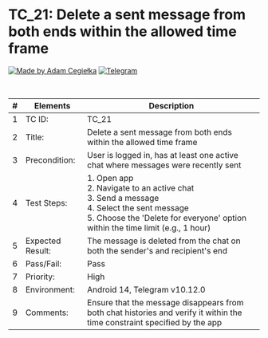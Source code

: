 # TC_21: Delete a sent message from both ends within the allowed time frame

[![Made by Adam Cegiełka](https://img.shields.io/badge/made%20by%20-Adam%20Cegielka-blue.svg?style=flat-square)](https://adamcegielka.pl)
[![Telegram](https://img.shields.io/badge/Testing%20App-Telegram-24A1DE.svg?logo=telegram)](https://web.telegram.org)

<br>

| # | Elements | Description |
| --- | --- | --- |
| 1 | TC ID: | TC_21 |
| 2 | Title: | Delete a sent message from both ends within the allowed time frame |
| 3 | Precondition: | User is logged in, has at least one active chat where messages were recently sent |
| 4 | Test Steps: | 1. Open app<br>2. Navigate to an active chat<br>3. Send a message<br>4. Select the sent message<br>5. Choose the 'Delete for everyone' option within the time limit (e.g., 1 hour) |
| 5 | Expected Result: | The message is deleted from the chat on both the sender's and recipient's end |
| 6 | Pass/Fail: | Pass |
| 7 | Priority: | High |
| 8 | Environment: | Android 14, Telegram v10.12.0  |
| 9 | Comments: | Ensure that the message disappears from both chat histories and verify it within the time constraint specified by the app |
